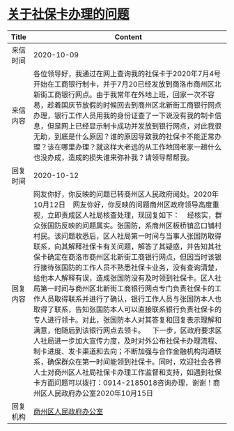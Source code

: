 # <a href="http://www.shangluo.gov.cn/zmhd/ldxxxx.jsp?urltype=leadermail.LeaderMailContentUrl&wbtreeid=1112&leadermailid=6510">关于社保卡办理的问题</a>
| Title |                                                                                                                                                                                                                                                                               Content                                                                                                                                                                                                                                                                                |
|:-----:|----------------------------------------------------------------------------------------------------------------------------------------------------------------------------------------------------------------------------------------------------------------------------------------------------------------------------------------------------------------------------------------------------------------------------------------------------------------------------------------------------------------------------------------------------------------------|
| 来信时间  | 2020-10-09                                                                                                                                                                                                                                                                                                                                                                                                                                                                                                                                                           |
| 来信内容  | 各位领导好，我通过在网上查询我的社保卡于2020年7月4号开始在工商银行制卡，并于7月20已经发放到商洛市商州区北新街工商银行网点。由于我常年在外地上班，回家一次不容易，趁着国庆节放假的时候回去到商州区北新街工商银行网点办理，银行工作人员用我的身份证查了一下说没有我的制卡信息，但是网上已经显示制卡成功并发放到银行网点，对此我很无助，到底是什么原因？谁的原因导致我的社保卡不能正常办理？该在哪里办理？就这样大老远的从工作地回老家一趟什么也没办成，造成的损失谁来弥补我？请领导帮帮我。                                                                                                                                                                                                                                                                                                                    |
| 回复时间  | 2020-10-12                                                                                                                                                                                                                                                                                                                                                                                                                                                                                                                                                           |
| 回复内容  | 网友你好，你反映的问题已转商州区人民政府阅处。2020年10月12日    网友你好，你反映的问题商州区政府领导高度重视，立即责成区人社局核查处理，现回复如下：    经核实，群众张国防反映的问题属实。张国防，系商州区板桥镇岔口铺村村民。该问题收悉后，区人社局第一时间与当事人张国防取得联系，向其解释社保卡有关问题，解答了其疑惑，并告知其社保卡确定在商洛市商州区北新街工商银行网点，但因当时该银行接待张国防的工作人员不熟悉社保卡业务，没有查询清楚，给他本人解释有误，造成张国防没有及时领到社保卡。区人社局第一时间与商州区北新街工商银行网点专门负责社保卡的工作人员取得联系并进行了确认，银行工作人员与张国防本人也取得了联系，告知张国防本人可以直接联系银行负责社保卡的专人进行领卡。对此，张国防本人对其答复和回复表示理解和满意，他随后到该银行网点去领卡。    下一步，区政府要求区人社局进一步加大宣传力度，及时对外公布社保卡办理流程、制卡进度、发卡渠道和去向；不断加强与合作金融机构沟通联系，确保群众在第一时间能领到社保卡。同时，欢迎社会各界人士对商州区人社局社保卡办理工作监督和支持，如遇到社保卡方面问题可以拨打：0914-2185018咨询办理，谢谢！商州区人民政府办公室2020年10月15日 |
| 回复机构  | <a href="../../categories/agencies/商州区人民政府办公室.md">商州区人民政府办公室</a>                                                                                                                                                                                                                                                                                                                                                                                                                                                                                                     |
